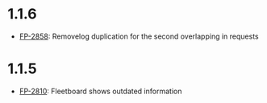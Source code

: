 # 1.1.6
- [FP-2858](https://movai.atlassian.net/browse/FP-2858): Removelog duplication for the second overlapping in requests

# 1.1.5
- [FP-2810](https://movai.atlassian.net/browse/FP-2810): Fleetboard shows outdated information
